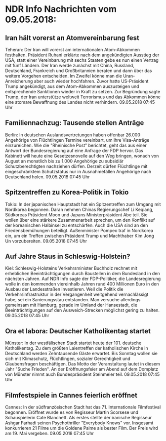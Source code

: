 # NDR Info Nachrichten vom 09.05.2018:


## Iran hält vorerst an Atomvereinbarung fest
Teheran: Der Iran will vorerst am internationalen Atom-Abkommen festhalten. Präsident Ruhani erklärte nach dem angekündigten Ausstieg der USA, statt einer Vereinbarung mit sechs Staaten gebe es nun einen Vertrag mit fünf Ländern. Der Iran werde zunächst mit China, Russland, Deutschland, Frankreich und Großbritannien beraten und dann über das weitere Vorgehen entscheiden. Im Zweifel könne man die Uran-Anreicherung aber auch wieder hochfahren. Zuvor hatte US-Präsident Trump angekündigt, aus dem Atom-Abkommen auszusteigen und entsprechende Sanktionen wieder in Kraft zu setzen. Zur Begründung sagte Trump, der Iran unterstütze weltweit Terrorismus und das Abkommen könne eine atomare Bewaffnung des Landes nicht verhindern. 09.05.2018 07:45 Uhr 

## Familiennachzug: Tausende stellen Anträge
Berlin: In deutschen Auslandsvertretungen haben offenbar 26.000 Angehörige von Flüchtlingen Termine vereinbart, um ihre Visa-Anträge einzureichen. Wie die "Rheinische Post" berichtet, geht das aus einer Antwort der Bundesregierung auf eine Anfrage der FDP hervor. Das Kabinett will heute eine Gesetzesnovelle auf den Weg bringen, wonach von August an monatlich bis zu 1.000 Angehörige zu subsidiär Schutzberechtigten nachziehen dürfen. Derzeit dürfen Flüchtlinge mit eingeschränktem Schutzstatus nur in Ausnahmefällen Angehörige nach Deutschland holen. 09.05.2018 07:45 Uhr 

## Spitzentreffen zu Korea-Politik in Tokio
Tokio: In der japanischen Hauptstadt hat ein Spitzentreffen zum Umgang mit Nordkorea begonnen. Daran nehmen Chinas Regierungschef Li Keqiang, Südkoreas Präsident Moon und Japans Ministerpräsident Abe teil. Sie wollen über eine stärkere Zusammenarbeit sprechen, um den Konflikt auf der koreanischen Halbinsel zu entschärfen. Auch die USA sind an den Friedensbemühungen beteiligt. Außenminister Pompeo traf in Nordkorea ein, um ein Treffen zwischen Präsident Trump und Machthaber Kim Jong Un vorzubereiten. 09.05.2018 07:45 Uhr 

## Auf Jahre Staus in Schleswig-Holstein?
Kiel:		Schleswig-Holsteins Verkehrsminister Buchholz rechnet mit erheblichen Beeinträchtigungen durch Baustellen in dem Bundesland in den nächsten Jahren. Auf NDR Info sagte der FDP-Politiker, die Landesregierung wolle in den kommenden viereinhalb Jahren rund 400 Millionen Euro in den Ausbau der Landesstraßen investieren. Weil die Politik die Verkehrsinfrastruktur in der Vergangenheit weitgehend vernachlässigt habe, sei ein Sanierungsstau entstanden. Man versuche allerdings gemeinsam mit Hamburg, gerade im Umland der Hansestadt, die Beeinträchtigungen auf den Ausweich-Strecken möglichst gering zu halten. 09.05.2018 07:45 Uhr 

## Ora et labora: Deutscher Katholikentag startet
Münster: In der westfälischen Stadt startet heute der 101. deutsche Katholikentag. Zu dem größten Laientreffen der katholischen Kirche in Deutschland werden Zehntausende Gäste erwartet. Bis Sonntag wollen sie sich mit Klimaschutz, Flüchtlingen, sozialer Gerechtigkeit und Glaubensfragen beschäftigen. Das Motto der Veranstaltung lautet in diesem Jahr "Suche Frieden". An der Eröffnungsfeier am Abend auf dem Domplatz von Münster nimmt auch Bundespräsident Steinmeier teil. 09.05.2018 07:45 Uhr 

## Filmfestspiele in Cannes feierlich eröffnet
Cannes: In der südfranzösischen Stadt hat das 71. Internationale Filmfestival begonnen. Eröffnet wurde es von Regisseur Martin Scorsese und Schauspielerin Cate Blanchett. Als erstes stellte der iranische Regisseur Ashgar Farhadi seinen Psychothriller "Everybody Knows" vor. Insgesamt konkurrieren 21 Filme um die Goldene Palme als bester Film. Der Preis wird am 19. Mai vergeben. 09.05.2018 07:45 Uhr 

